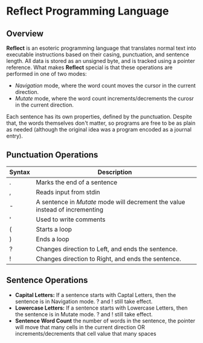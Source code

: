 # Reflect Programming Language

## Overview

**Reflect** is an esoteric programming language that translates normal text into executable instructions based on their casing, punctuation, and sentence length. All data is stored as an unsigned byte, and is tracked using a pointer reference.
What makes **Reflect** special is that these operations are performed in one of two modes:

- _Navigation_ mode, where the word count moves the cursor in the current direction.
- _Mutate_ mode, where the word count increments/decrements the curosr in the current direction.

Each sentence has its own properties, defined by the punctuation. Despite that, the words themselves don't matter, so programs are free to be as plain as needed (although the original idea was a program encoded as a journal entry).

## Punctuation Operations

| Syntax | Description                                                                  |
| ------ | ---------------------------------------------------------------------------- |
| .      | Marks the end of a sentence                                                  |
| ,      | Reads input from stdin                                                       |
| -      | A sentence in _Mutate_ mode will decrement the value instead of incrementing |
| '      | Used to write comments                                                       |
| (      | Starts a loop                                                                |
| )      | Ends a loop                                                                  |
| ?      | Changes direction to Left, and ends the sentence.                            |
| !      | Changes direction to Right, and ends the sentence.                           |

## Sentence Operations

- **Capital Letters:** If a sentence starts with Captal Letters, then the sentence is in Navigation mode. ? and ! still take effect.
- **Lowercase Letters:** If a sentence starts with Lowercase Letters, then the sentence is in Mutate mode. ? and ! still take effect.
- **Sentence Word Count** the number of words in the sentence, the pointer will move that many cells in the current direction OR increments/decrements that cell value that many spaces
